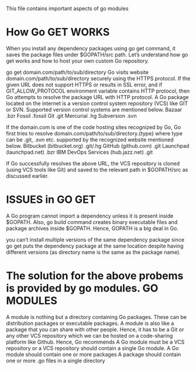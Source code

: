 This file contains important aspects of go modules

How Go GET WORKS
================
When you install any dependency packages using go get command, it saves the package files under $GOPATH/src path. 
Let’s understand how go get works and how to host your own custom Go repository.

go get domain.com/path/to/sub/directory
Go visits website domain.com/path/to/sub/directory securely using the HTTPS protocol. If the given URL does not support HTTPS or results in SSL error, and if GIT_ALLOW_PROTOCOL environment variable contains HTTP protocol, 
then Go attempts to resolve the package URL with HTTP protocol.
A Go package located on the internet is a version control system repository (VCS) like GIT or SVN. Supported version control systems are mentioned below.
Bazaar        .bzr
Fossil        .fossil
Git           .git
Mercurial     .hg
Subversion    .svn

If the domain.com is one of the code hosting sites recognized by Go, Go first tries to resolve domain.com/path/to/sub/directory.{type} where type can be .git, .svn etc. supported by the recognized website mentioned below.
Bitbucket              (bitbucket.org)     .git/.hg
GitHub                 (github.com)        .git
Launchpad              (launchpad.net)     .bzr
IBM DevOps Services    (hub.jazz.net)      .git

If Go successfully resolves the above URL, the VCS repository is cloned (using VCS tools like Git) and saved 
to the relevant path in $GOPATH/src as discussed earlier.

ISSUES in GO GET
================
A Go program cannot import a dependency unless it is present inside $GOPATH. Also, 
go build command creates binary executable files and package archives inside $GOPATH. Hence, GOPATH is a big deal in Go.

you can’t install multiple versions of the same dependency package since go get puts the dependency package at the same location despite having different versions
(as directory name is the same as the package name).

The solution for the above probems is provided by go modules.
GO MODULES
==========
A module is nothing but a directory containing Go packages. These can be distribution packages or executable packages.
A module is also like a package that you can share with other people. Hence, it has to be a Git or any other VCS repository which we can be hosted on a code-sharing platform like Github. Hence, Go recommends
  A Go module must be a VCS repository or a VCS repository should contain a single Go module.
  A Go module should contain one or more packages
  A package should contain one or more .go files in a single directory
  



